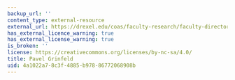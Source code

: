```yaml
---
backup_url: ''
content_type: external-resource
external_url: https://drexel.edu/coas/faculty-research/faculty-directory/mathematics/Pavel-Grinfeld/
has_external_licence_warning: true
has_external_license_warning: true
is_broken: ''
license: https://creativecommons.org/licenses/by-nc-sa/4.0/
title: Pavel Grinfeld
uid: 4a1022a7-8c3f-4885-b978-86772068908b
---
```

